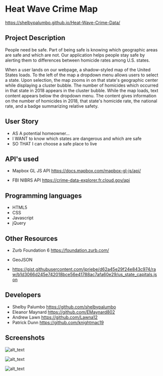 # Heat Wave Crime Map
https://shelbypalumbo.github.io/Heat-Wave-Crime-Data/

## Project Description
People need be safe. Part of being safe is knowing which geographic areas are safe and which are not. Our application helps people stay safe by alerting them to differences between homicide rates among U.S. states.

When a user lands on our webpage, a shadow-styled map of the United States loads. To the left of the map a dropdown menu allows users to select a state. Upon selection, the map zooms in on that state's geographic center while displaying a cluster bubble. The number of homicides which occurred in that state in 2018 appears in the cluster bubble. While the map loads, text content appears below the dropdown menu. The content gives information on the number of homicides in 2018, that state's homicide rate, the national rate, and a badge summarizing relative safety.

## User Story
- AS A potential homeowner...
- I WANT to know which states are dangerous and which are safe
- SO THAT I can choose a safe place to live

## API's used
- Mapbox GL JS API
    https://docs.mapbox.com/mapbox-gl-js/api/

- FBI NIBRS API 
    https://crime-data-explorer.fr.cloud.gov/api


## Programming languages
- HTML5
- CSS
- Javascript
- jQuery


## Other Resources 
- Zurb Foundation 6
    https://foundation.zurb.com/

- GeoJSON

- https://gist.githubusercontent.com/jpriebe/d62a45e29f24e843c974/raw/b1d3066d245e742018bce56e41788ac7afa60e29/us_state_capitals.json


## Developers
- Shelby Palumbo
    https://github.com/shelbypalumbo
- Eleanor Maynard
    https://github.com/EMaynard802
- Andrew Lawn
    https://github.com/Lawna12
- Patrick Dunn
    https://github.com/knightmac19
 
 ## Screenshots
![alt_text](https://github.com/shelbypalumbo/Heat-Wave-Crime-Data/blob/HeatWaveSub/HeatWaveOnLoad.png)


![alt_text](https://github.com/shelbypalumbo/Heat-Wave-Crime-Data/blob/HeatWaveSub/HeatWaveCT.png)


![alt_text](https://github.com/shelbypalumbo/Heat-Wave-Crime-Data/blob/HeatWaveSub/HeatWaveKY.png)



